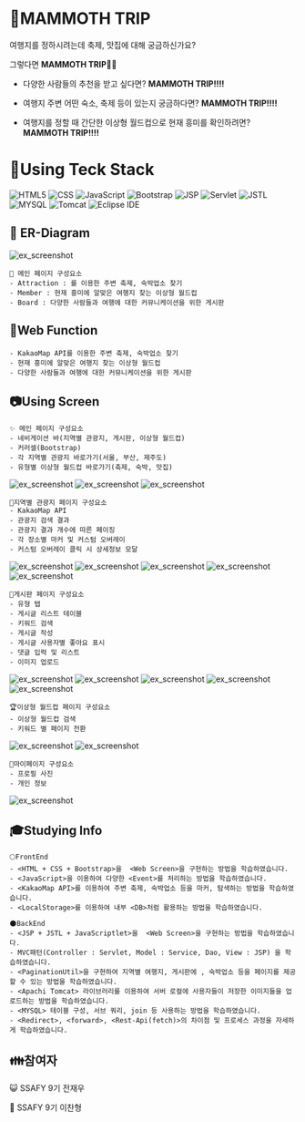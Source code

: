 # 🐘MAMMOTH TRIP

여행지를 정하시려는데 축제, 맛집에 대해 궁금하신가요?

그렇다면 **MAMMOTH TRIP**👋👋

- 다양한 사람들의 추천을 받고 싶다면? **MAMMOTH TRIP!!!!**

- 여행지 주변 어떤 숙소, 축제 등이 있는지 궁금하다면? **MAMMOTH TRIP!!!!**

- 여행지를 정할 때 간단한 이상형 월드컵으로 현재 흥미를 확인하려면? **MAMMOTH TRIP!!!!**


# 🔨Using Teck Stack
![HTML5](https://img.shields.io/badge/HTML5-E34F26.svg?&style=for-the-badge&logo=HTML5&logoColor=white)
![CSS](https://img.shields.io/badge/CSS-1572B6.svg?&style=for-the-badge&logo=CSS3&logoColor=white)
![JavaScript](https://img.shields.io/badge/JavaScript-F7DF1E.svg?&style=for-the-badge&logo=JavaScript&logoColor=white)
![Bootstrap](https://img.shields.io/badge/Bootstrap-7952B3.svg?&style=for-the-badge&logo=Bootstrap&logoColor=white)
![JSP](https://img.shields.io/badge/JSP-E9568E.svg?&style=for-the-badge&logo=JSP&logoColor=white)
![Servlet](https://img.shields.io/badge/Servlet-0ABF53.svg?&style=for-the-badge&logo=Servlet&logoColor=white)
![JSTL](https://img.shields.io/badge/JSTL-FF6550.svg?&style=for-the-badge&logo=JSTL&logoColor=white)
![MYSQL](https://img.shields.io/badge/mysql-4479A1.svg?&style=for-the-badge&logo=MYSQL&logoColor=white)
![Tomcat](https://img.shields.io/badge/apachetomcat-4053D6.svg?&style=for-the-badge&logo=apachetomcat&logoColor=white)
![Eclipse IDE](https://img.shields.io/badge/Eclipse%20IDE-2C2255.svg?&style=for-the-badge&logo=Eclipse%20IDE&logoColor=white)


## :triangular_ruler: ER-Diagram
![ex_screenshot](./descImg/DB/ER_Diagram.png)


```
💾 메인 페이지 구성요소
- Attraction : 를 이용한 주변 축제, 숙박업소 찾기
- Member : 현재 흥미에 알맞은 여행지 찾는 이상형 월드컵
- Board : 다양한 사람들과 여행에 대한 커뮤니케이션을 위한 게시판
```


## 📢Web Function

```
- KakaoMap API를 이용한 주변 축제, 숙박업소 찾기
- 현재 흥미에 알맞은 여행지 찾는 이상형 월드컵
- 다양한 사람들과 여행에 대한 커뮤니케이션을 위한 게시판
```


## 📷Using Screen


```
✨ 메인 페이지 구성요소
- 네비게이션 바(지역별 관광지, 게시판, 이상형 월드컵)
- 커러셀(Bootstrap)
- 각 지역별 관광지 바로가기(서울, 부산, 제주도)
- 유형별 이상형 월드컵 바로가기(축제, 숙박, 맛집)
```
![ex_screenshot](./descImg/index/main1.PNG)
![ex_screenshot](./descImg/index/main2.PNG)
![ex_screenshot](./descImg/index/main3.PNG)


```
🎈지역별 관광지 페이지 구성요소
- KakaoMap API
- 관광지 검색 결과 
- 관광지 결과 개수에 따른 페이징
- 각 장소별 마커 및 커스텀 오버레이
- 커스텀 오버레이 클릭 시 상세정보 모달

```
![ex_screenshot](./descImg/map/map1.PNG)
![ex_screenshot](./descImg/map/map2.PNG)
![ex_screenshot](./descImg/map/map3.PNG)
![ex_screenshot](./descImg/map/map4.PNG)
![ex_screenshot](./descImg/map/map5.PNG)


```
📃게시판 페이지 구성요소
- 유형 탭
- 게시글 리스트 테이블
- 키워드 검색 
- 게시글 작성
- 게시글 사용자별 좋아요 표시
- 댓글 입력 및 리스트 
- 이미지 업로드
```
![ex_screenshot](./descImg/board/board1.PNG)
![ex_screenshot](./descImg/board/board2.PNG)
![ex_screenshot](./descImg/board/board3.PNG)
![ex_screenshot](./descImg/board/board4.PNG)
![ex_screenshot](./descImg/board/board5.PNG)


```
🏆이상형 월드컵 페이지 구성요소
- 이상형 월드컵 검색
- 키워드 별 페이지 전환
```
![ex_screenshot](./descImg/worldcup/worldcup1.PNG)
![ex_screenshot](./descImg/worldcup/worldcup2.PNG)

```
👦마이페이지 구성요소
- 프로필 사진
- 개인 정보 
```
![ex_screenshot](./descImg/mypage/mypage.PNG)



## 🎓Studying Info
```
🌕FrontEnd
- <HTML + CSS + Bootstrap>을  <Web Screen>을 구현하는 방법을 학습하였습니다.
- <JavaScript>을 이용하여 다양한 <Event>를 처리하는 방법을 학습하였습니다.
- <KakaoMap API>를 이용하여 주변 축제, 숙박업소 등을 마커, 탐색하는 방법을 학습하였습니다.
- <LocalStorage>를 이용하여 내부 <DB>처럼 활용하는 방법을 학습하였습니다.
```

```
🌑BackEnd
- <JSP + JSTL + JavaScriptlet>을  <Web Screen>을 구현하는 방법을 학습하였습니다.
- MVC패턴(Controller : Servlet, Model : Service, Dao, View : JSP) 을 학습하였습니다.
- <PaginationUtil>을 구현하여 지역별 여행지, 게시판에 , 숙박업소 등을 페이지를 제공할 수 있는 방법을 학습하였습니다.
- <Apachi Tomcat> 라이브러리를 이용하여 서버 로컬에 사용자들이 저장한 이미지들을 업로드하는 방법을 학습하였습니다.
- <MYSQL> 테이블 구성, 서브 쿼리, join 등 사용하는 방법을 학습하였습니다.
- <Redirect>, <forward>, <Rest-Api(fetch)>의 차이점 및 프로세스 과정을 자세하게 학습하였습니다.

```

## 👪참여자

😺 SSAFY 9기 전재우

👲 SSAFY 9기 이찬형




